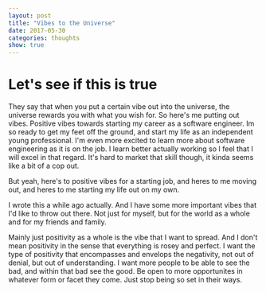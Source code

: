 ```yaml
---
layout: post
title: "Vibes to the Universe"
date: 2017-05-30
categories: thoughts
show: true
---
```


# Let's see if this is true #

They say that when you put a certain vibe out into the universe, the universe rewards you with what you wish for. So here's me putting out vibes. Positive vibes towards starting my career as a software engineer. Im so ready to get my feet off the ground, and start my life as an independent young professional. I'm even more excited to learn more about software engineering as it is on the job. I learn better actually working so I feel that I will excel in that regard. It's hard to market that skill though, it kinda seems like a bit of a cop out.

But yeah, here's to positive vibes for a starting job, and heres to me moving out, and heres to me starting my life out on my own.

I wrote this a while ago actually. And I have some more important vibes that I'd like to throw out there. Not just for myself, but for the world as a whole and for my friends and family.

Mainly just positivity as a whole is the vibe that I want to spread. And I don't mean positivity in the sense that everything is rosey and perfect. I want the type of positivity that encompasses and envelops the negativity, not out of denial, but out of understanding. I want more people to be able to see the bad, and within that bad see the good. Be open to more opportunites in whatever form or facet they come. Just stop being so set in their ways. 